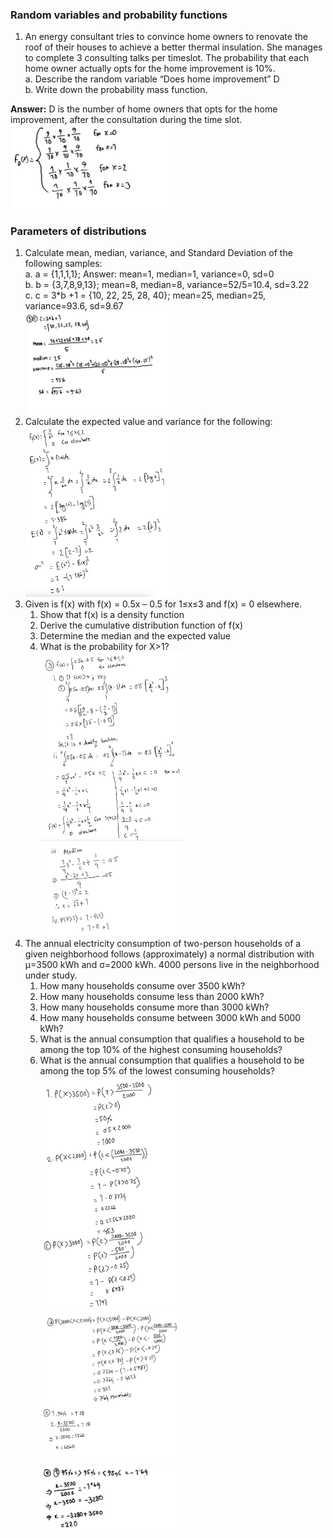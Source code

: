 ### Random variables and probability functions
1. An energy consultant tries to convince home owners to renovate the roof of their
   houses to achieve a better thermal insulation. She manages to complete 3
   consulting talks per timeslot. The probability that each home owner actually opts for
   the home improvement is 10%. <br>
    a. Describe the random variable “Does home improvement” D <br>
    b. Write down the probability mass function. <br>
    
**Answer:** D is the number of home owners that opts for the home improvement, after the consultation
during the time slot. <br>
<img src="Problem-1b.png" alt="Image Description" style="width:50%;height:auto;">

### Parameters of distributions
1. Calculate mean, median, variance, and Standard Deviation of the following samples: <br>
a. a = {1,1,1,1}; Answer: mean=1, median=1, variance=0, sd=0 <br>
b. b = {3,7,8,9,13}; mean=8, median=8, variance=52/5=10.4, sd=3.22 <br>
c. c = 3*b +1 = {10, 22, 25, 28, 40}; mean=25, median=25, variance=93.6, sd=9.67 <br>
<img src="Problem-1C.png" alt="Image Description" style="width:50%;height:auto;"> <br>
2. Calculate the expected value and variance for the following: <br>
   <img src="Problem-2.png" alt="Image Description" style="width:50%;height:auto;"> <br>
3. Given is f(x) with f(x) = 0.5x – 0.5 for 1≤x≤3 and f(x) = 0 elsewhere.
   1. Show that f(x) is a density function
   2. Derive the cumulative distribution function of f(x)
   3. Determine the median and the expected value
   4. What is the probability for X>1? <br>
   <img src="Problem-3ab.png" alt="Image Description" style="width:50%;height:auto;"> <br>
   <img src="Problem-3cd.png" alt="Image Description" style="width:50%;height:auto;"> <br>
4. The annual electricity consumption of two-person households of a given neighborhood
   follows (approximately) a normal distribution with µ=3500 kWh and σ=2000 kWh. 4000
   persons live in the neighborhood under study.
   1. How many households consume over 3500 kWh?
   2. How many households consume less than 2000 kWh?
   3. How many households consume more than 3000 kWh?
   4. How many households consume between 3000 kWh and 5000 kWh?
   5. What is the annual consumption that qualifies a household to be among the
   top 10% of the highest consuming households?
   6. What is the annual consumption that qualifies a household to be among the
   top 5% of the lowest consuming households?
<img src="Problem-4abc.png" alt="Image Description" style="width:50%;height:auto;"> <br>
<img src="Problem-4de.png" alt="Image Description" style="width:50%;height:auto;"> <br>
<img src="Problem-4f.png" alt="Image Description" style="width:50%;height:auto;"> <br>
